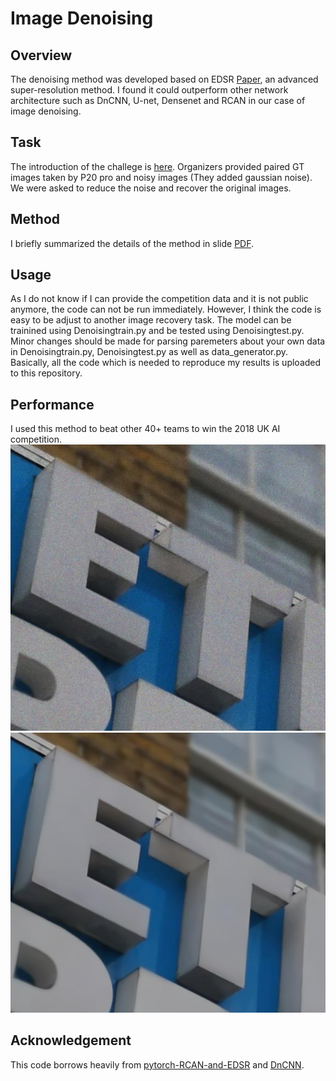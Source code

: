# Image Denoising
## Overview
The denoising method was developed based on EDSR [Paper](http://openaccess.thecvf.com/content_cvpr_2017_workshops/w12/papers/Lim_Enhanced_Deep_Residual_CVPR_2017_paper.pdf), an advanced super-resolution method. I found it could outperform other network architecture such as DnCNN, U-net, Densenet and RCAN in our case of image denoising.

## Task
The introduction of the challege is [here](http://eucompetition.huawei.com/uk/). Organizers provided paired GT images taken by P20 pro and noisy images (They added gaussian noise). We were asked to reduce the noise and recover the original images.

## Method
I briefly summarized the details of the method in slide [PDF](https://github.com/ZerojumpLine/Image-Denoising/blob/master/Huawei_Denoise_ZejuLi.pdf).

## Usage
As I do not know if I can provide the competition data and it is not public anymore, the code can not be run immediately. However, I think the code is easy to be adjust to another image recovery task. The model can be trainined using Denoisingtrain.py and be tested using Denoisingtest.py. Minor changes should be made for parsing paremeters about your own data in Denoisingtrain.py, Denoisingtest.py as well as data_generator.py. Basically, all the code which is needed to reproduce my results is uploaded to this repository.

## Performance
I used this method to beat other 40+ teams to win the 2018 UK AI competition.
<img src="figs/noisy_image.png" heigth="200px"/> <img src="figs/denoise_results.png" heigth="200px"/>

## Acknowledgement
This code borrows heavily from [pytorch-RCAN-and-EDSR](https://github.com/yulunzhang/RCAN) and [DnCNN](https://github.com/cszn/DnCNN).
